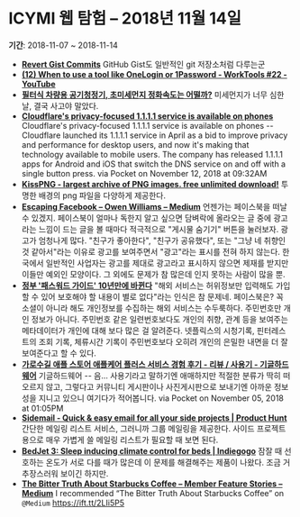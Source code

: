 # ICYMI 웹 탐험 – 2018년 11월 14일

**기간**: 2018-11-07 ~ 2018-11-14

* **[Revert Gist Commits](https://gist.github.com/eduncan911/7c7ddb02b16ed83478e22aa4d209b17f)**
	GitHub Gist도 일반적인 git 저장소처럼 다루는군
* **[(12) When to use a tool like OneLogin or 1Password - WorkTools #22 - YouTube](https://www.youtube.com/watch?v=c6bjUdPn7NI&feature=share)**
* **[필터식 차량용 공기청정기, 초미세먼지 정화속도는 어떨까?](http://dpg.danawa.com/news/view?boardSeq=67&listSeq=3591792)**
	미세먼지가 너무 심한 날, 결국 사고야 말았다.
* **[Cloudflare's privacy-focused 1.1.1.1 service is available on phones](https://www.engadget.com/2018/11/11/cloudflare-1-1-1-1-privacy-service-on-phones/)**
	Cloudflare's privacy-focused 1.1.1.1 service is available on phones -- Cloudflare launched its 1.1.1.1 service in April as a bid to improve privacy and performance for desktop users, and now it's making that technology available to mobile users. The company has released 1.1.1.1 apps for Android and iOS that switch the DNS service on and off with a single button press. via Pocket on November 12, 2018 at 09:32AM
* **[KissPNG - largest archive of PNG images. free unlimited download!](https://www.kisspng.com/)**
	투명한 배경의 png 파일을 다양하게 제공한다.
* **[Escaping Facebook – Owen Williams – Medium](https://medium.com/@ow/escaping-facebook-6f2e5bf968ba?source=ifttt--------------1)**
	언젠가는 페이스북을 떠날 수 있겠지. 페이스북이 얼마나 독한지 알고 싶으면 담벼락에 올라오는 글 중에 광고라는 느낌이 드는 글을 볼 때마다 적극적으로 "게시물 숨기기" 버튼을 눌러보자. 광고가 엄청나게 많다. "친구가 좋아한다", "친구가 공유했다", 또는 "그냥 네 취향인 것 같아서"라는 이유로 광고를 보여주면서 "광고"라는 표시를 전혀 하지 않는다. 한국에서 일반적인 사업자는 광고를 제대로 광고라고 표시하지 않으면 제재를 받지만 이들만 예외인 모양이다. 그 외에도 문제가 참 많은데 인지 못하는 사람이 많을 뿐.
* **[정부 '패스워드 가이드' 10년만에 바뀐다](https://media.naver.com/article/092/0002149621)**
	"해외 서비스는 허위정보만 입력해도 가입할 수 있어 보호해야 할 내용이 별로 없다"라는 인식은 참 문제네. 페이스북은? 꼭 소셜이 아니라 해도 개인정보를 수집하는 해외 서비스는 수두룩하다. 주민번호만 개인 정보가 아니다. 주민번호 같은 일련번호보다도 개인의 취향, 관계 등을 보여주는 메타데이터가 개인에 대해 보다 많은 걸 알려준다. 넷플릭스의 시청기록, 핀터레스트의 조회 기록, 체류시간 기록이 주민번호보다 오히려 개인의 은밀한 내면을 더 잘 보여준다고 할 수 있다. 
* **[가로수길 애플 스토어 애플케어 플러스 서비스 경험 후기 - 리뷰 / 사용기 - 기글하드웨어](https://gigglehd.com/gg/review/2973202)**
	기글하드웨어 -- 음... 사용기라고 말하기엔 애매하지만 적절한 분류가 딱히 떠오르지 않고, 그렇다고 커뮤니티 게시판이나 사진게시판으로 보내기엔 아까운 정보성을 지니고 있으니 여기다가 적어봅니다. via Pocket on November 05, 2018 at 01:05PM
* **[Sidemail - Quick & easy email for all your side projects | Product Hunt](https://www.producthunt.com/posts/sidemail)**
	간단한 메일링 리스트 서비스, 그러니까 그룹 메일링을 제공한다. 사이드 프로젝트용으로 매우 가볍게 쓸 메일링 리스트가 필요할 때 보면 된다. 
* **[BedJet 3: Sleep inducing climate control for beds | Indiegogo](https://www.indiegogo.com/projects/bedjet-3-sleep-inducing-climate-control-for-beds#/)**
	잠잘 때 선호하는 온도가 서로 다를 때가 많은데 이 문제를 해결해주는 제품이 나왔다. 조금 거추장스러워 보이긴 하지만.
* **[The Bitter Truth About Starbucks Coffee – Member Feature Stories – Medium](https://medium.com/s/story/the-real-reason-coffee-at-starbucks-tastes-bitter-and-burned-b4ab8ab81919?source=ifttt--------------1)**
	I recommended “The Bitter Truth About Starbucks Coffee” on <code>@Medium</code> https://ift.tt/2LIi5P5

